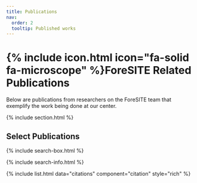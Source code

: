 ```yaml
---
title: Publications
nav:
  order: 2
  tooltip: Published works
---
```


# {% include icon.html icon="fa-solid fa-microscope" %}ForeSITE Related Publications

Below are publications from researchers on the ForeSITE team that exemplify the work being done at our center. 

{% include section.html %}

## Select Publications

{% include search-box.html %}

{% include search-info.html %}

{% include list.html data="citations" component="citation" style="rich" %}
